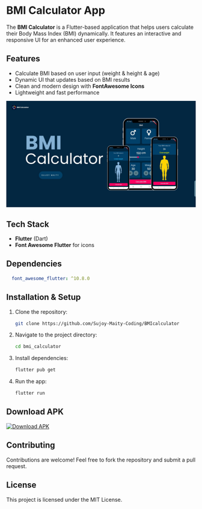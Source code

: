 # BMI Calculator App

The **BMI Calculator** is a Flutter-based application that helps users calculate their Body Mass Index (BMI) dynamically. It features an interactive and responsive UI for an enhanced user experience.

## Features
- Calculate BMI based on user input (weight & height & age)
- Dynamic UI that updates based on BMI results
- Clean and modern design with **FontAwesome Icons**
- Lightweight and fast performance

![BMIcalculator image](https://github.com/Sujoy-Maity-Coding/BMIcalculator/blob/main/img2.jpg)

## Tech Stack
- **Flutter** (Dart)
- **Font Awesome Flutter** for icons

## Dependencies
```yaml
  font_awesome_flutter: ^10.8.0
```

## Installation & Setup
1. Clone the repository:
   ```sh
   git clone https://github.com/Sujoy-Maity-Coding/BMIcalculator
   ```
2. Navigate to the project directory:
   ```sh
   cd bmi_calculator
   ```
3. Install dependencies:
   ```sh
   flutter pub get
   ```
4. Run the app:
   ```sh
   flutter run
   ```

## Download APK

[![Download APK](https://img.shields.io/badge/Download%20APK-v1.0.0-blue?style=for-the-badge&logo=android)](https://github.com/Sujoy-Maity-Coding/BMIcalculator/releases/download/v1.0.0/app-release.apk)


## Contributing
Contributions are welcome! Feel free to fork the repository and submit a pull request.

## License
This project is licensed under the MIT License.

